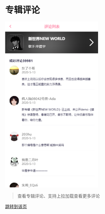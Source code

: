 # 专辑评论

<img src="./images/singerAlbumComment.png" width="300" />

> 查看专辑评论、支持上拉加载查看更多评论

[跳转到该页 ](http://www.happy6year.com/#/albumComment/86286082)



